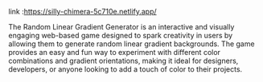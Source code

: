 link :https://silly-chimera-5c710e.netlify.app/


The Random Linear Gradient Generator is an interactive and visually engaging web-based game designed to spark creativity in users by allowing them to generate random linear gradient backgrounds. The game provides an easy and fun way to experiment with different color combinations and gradient orientations, making it ideal for designers, developers, or anyone looking to add a touch of color to their projects.

